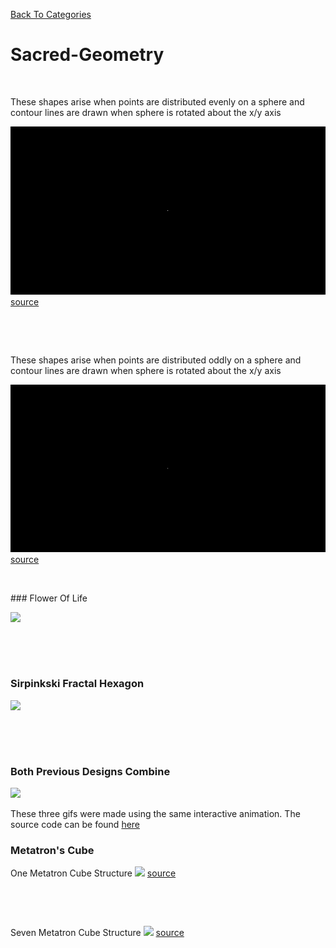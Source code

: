 [Back To Categories](https://github.com/GabrielQSherman/Animations/tree/master#readme)

# Sacred-Geometry 

<p>&nbsp<p>
These shapes arise when points are distributed evenly on a sphere and contour lines are drawn when sphere is rotated about the x/y axis

![](contour-lines-even.gif)
[source](https://github.com/GabrielQSherman/Animations/tree/master/Apr2020/globe\line-art01.js)
<p>&nbsp<p><p>&nbsp<p>

These shapes arise when points are distributed oddly on a sphere and contour lines are drawn when sphere is rotated about the x/y axis

![](contour-lines-odd.gif)
[source](https://github.com/GabrielQSherman/Animations/tree/master/Apr2020/globe\line-art02.js)
<p>&nbsp<p>
### Flower Of Life

![](fol.gif)

<p>&nbsp<p><p>&nbsp<p>

### Sirpinkski Fractal Hexagon

![](sirpinski.gif)

<p>&nbsp<p><p>&nbsp<p>

### Both Previous Designs Combine
![](sacred-geo.gif)

These three gifs were made using the same interactive animation. The source code can be found [here](https://github.com/GabrielQSherman/Animations/tree/master/Apr2020/triangles/fractal-tri04.js)

### Metatron's Cube

One Metatron Cube Structure
![](metatronv1.gif)
[source](https://github.com/GabrielQSherman/Animations/tree/master/Jun2020/metatron.js)

<p>&nbsp<p><p>&nbsp<p>

Seven Metatron Cube Structure
![](metatronv2.gif)
[source](https://github.com/GabrielQSherman/Animations/tree/master/Jun2020/metatron.js)